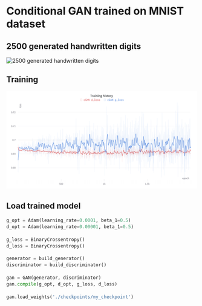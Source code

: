 # Conditional GAN trained on MNIST dataset

## 2500 generated handwritten digits
![2500 generated handwritten digits](./docs/generated_images.png)

## Training
![Training history](./docs/training_history.png)

## Load trained model

```python
g_opt = Adam(learning_rate=0.0001, beta_1=0.5)
d_opt = Adam(learning_rate=0.00001, beta_1=0.5)

g_loss = BinaryCrossentropy()
d_loss = BinaryCrossentropy()

generator = build_generator()
discriminator = build_discriminator()

gan = GAN(generator, discriminator)
gan.compile(g_opt, d_opt, g_loss, d_loss)

gan.load_weights('./checkpoints/my_checkpoint')
```
